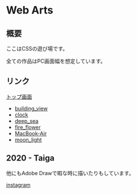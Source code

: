 # Web Arts
## 概要 
ここはCSSの遊び場です。

全ての作品はPC画面幅を想定しています。

## リンク
[トップ画面](https://taiga248.github.io/Web-Arts/)
- [building_view](https://taiga248.github.io/Web-Arts/building_view)
- [clock](https://taiga248.github.io/Web-Arts/clock)
- [deep_sea](https://taiga248.github.io/Web-Arts/deep_sea)
- [fire_flower](https://taiga248.github.io/Web-Arts/fire_flower)
- [MacBook-Air](https://taiga248.github.io/Web-Arts/MacBook-Air)
- [moon_light](https://taiga248.github.io/Web-Arts/moon_light)

## 2020 - Taiga

他にもAdobe Drawで暇な時に描いたりもしています。

[instagram](https://www.instagram.com/render__9/)
